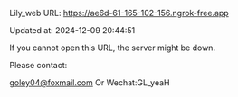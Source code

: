 Lily_web URL: https://ae6d-61-165-102-156.ngrok-free.app

Updated at: 2024-12-09 20:44:51

If you cannot open this URL, the server might be down.

Please contact: 

goley04@foxmail.com Or Wechat:GL_yeaH